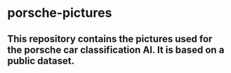 # porsche-pictures
## This repository contains the pictures used for the porsche car classification AI. It is based on a public dataset.
